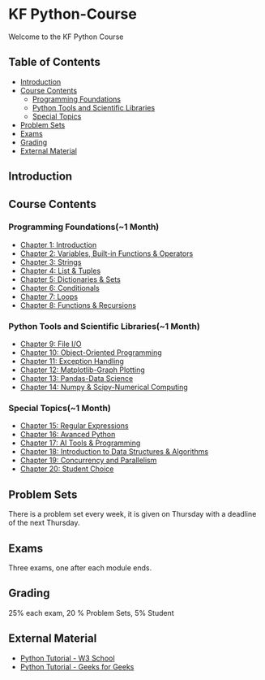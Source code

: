 # KF Python-Course

Welcome to the KF Python Course

## Table of Contents

- [Introduction](#the-ultimate-python-course)
- [Course Contents](#course-contents)
    - [Programming Foundations](#foundations)
    - [Python Tools and Scientific Libraries](#python)
    - [Special Topics](#special)
- [Problem Sets](#problem-sets)
- [Exams](#exams)
- [Grading](#grading)
- [External Material](#external-material)

## Introduction

## Course Contents

### Programming Foundations(~1 Month)

- [Chapter 1: Introduction](#chapter1)
- [Chapter 2: Variables, Built-in Functions & Operators](#chapter2)
- [Chapter 3: Strings](#chapter3)
- [Chapter 4: List & Tuples](#chapter4)
- [Chapter 5: Dictionaries & Sets](#chapter5)
- [Chapter 6: Conditionals](#chapter6)
- [Chapter 7: Loops](#chapter7)
- [Chapter 8: Functions & Recursions](#chapter7)

### Python Tools and Scientific Libraries(~1 Month)

- [Chapter 9: File I/O](#chapter9)
- [Chapter 10: Object-Oriented Programming](#chapter10)
- [Chapter 11: Exception Handling](#chapter11)
- [Chapter 12: Matplotlib-Graph Plotting](#chapter12)
- [Chapter 13: Pandas-Data Science](#chapter13)
- [Chapter 14: Numpy & Scipy-Numerical Computing](#chapter14)

### Special Topics(~1 Month)

- [Chapter 15: Regular Expressions](#chapter15)
- [Chapter 16: Avanced Python](#chapter16)
- [Chapter 17: AI Tools & Programming](#chapter17)
- [Chapter 18: Introduction to Data Structures & Algorithms](#chapter18)
- [Chapter 19: Concurrency and Parallelism](#chapter19)
- [Chapter 20: Student Choice](#chapter10)

## Problem Sets

There is a problem set every week, it is given on Thursday with a deadline of the next Thursday.

## Exams

Three exams, one after each module ends.

## Grading

25% each exam, 20 % Problem Sets, 5% Student 

## External Material

- [Python Tutorial - W3 School](#https://www.w3schools.com/python/default.asp)
- [Python Tutorial - Geeks for Geeks](#https://www.geeksforgeeks.org/python-programming-language-tutorial/?ref=shm)